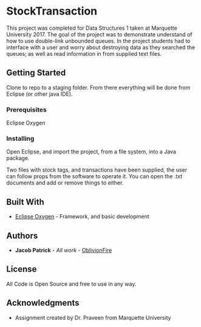 # StockTransaction

This project was completed for Data Structures 1 taken at Marquette University 2017. The goal of the project was to demonstrate understand of how to use double-link unbounded queues. In the project students had to interface with a user and worry about destroying data as they searched the queues; as well as read information in from supplied text files.

## Getting Started

Clone to repo to a staging folder. From there everything will be done from Eclipse (or other java IDE).

### Prerequisites

Eclipse Oxygen

### Installing

Open Eclipse, and import the project, from a file system, into a Java package.

Two files with stock tags, and transactions have been supplied, the user can follow props from the software to operate it. You can open the .txt documents and add or remove things to either.

## Built With

* [Eclipse Oxygen](https://www.eclipse.org/oxygen/) - Framework, and basic development

## Authors

* **Jacob Patrick** - *All work* - [OblivionFire](https://github.com/OblivionFire)

## License

All Code is Open Source and free to use in any way.
## Acknowledgments

* Assignment created by Dr. Praveen from Marquette University

